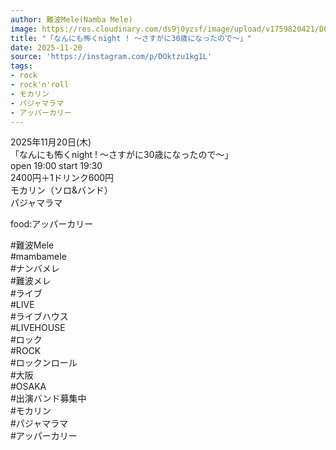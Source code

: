 ```yaml
---
author: 難波Mele(Namba Mele)
image: https://res.cloudinary.com/ds9j0yzsf/image/upload/v1759820421/DOktzu1kg1L.jpg
title: "「なんにも怖くnight ! 〜さすがに30歳になったので〜」"
date: 2025-11-20
source: 'https://instagram.com/p/DOktzu1kg1L'
tags:
- rock
- rock'n'roll
- モカリン
- パジャマラマ
- アッパーカリー
---
```

2025年11月20日(木)<br>
「なんにも怖くnight ! 〜さすがに30歳になったので〜」<br>
open 19:00 start 19:30<br>
2400円＋1ドリンク600円<br>
モカリン（ソロ&バンド）<br>
パジャマラマ

food:アッパーカリー

#難波Mele<br>
#mambamele<br>
#ナンバメレ<br>
#難波メレ<br>
#ライブ<br>
#LIVE<br>
#ライブハウス<br>
#LIVEHOUSE<br>
#ロック<br>
#ROCK<br>
#ロックンロール<br>
#大阪<br>
#OSAKA<br>
#出演バンド募集中<br>
#モカリン<br>
#パジャマラマ<br>
#アッパーカリー